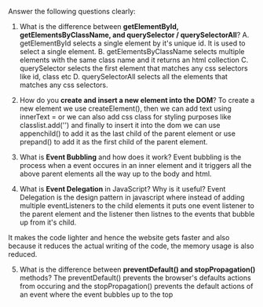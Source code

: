 

 Answer the following questions clearly:

1. What is the difference between **getElementById, getElementsByClassName, and querySelector / querySelectorAll**?
A. getElementById selects a single element by it's unique id. It is used to select a single element.
B. getElementsByClassName selects multiple elements with the same class name and it returns an html collection 
C. querySelector selects the first element that matches any css selectors like id, class etc
D. querySelectorAll selects all the elements that matches any css selectors.
2. How do you **create and insert a new element into the DOM**?
To create a new element we use createElement(), then we can add text using innerText = or we can also add css class for styling purposes like classlist.add('') and finally to insert it into the dom we can use appenchild() to add it as the last child of the parent element or use prepand() to add it as the first child of the parent element.

3. What is **Event Bubbling** and how does it work?
Event bubbling is the process when a event occures in an inner element and it triggers all the above parent elements all the way up to the body and html.

4. What is **Event Delegation** in JavaScript? Why is it useful?
Event Delegation is the design pattern in javascript where instead of adding multiple eventListeners to the child elements it puts one event listener to the parent element and the listener then listnes to the events that bubble up from it's child.

It makes the code lighter and hence the website gets faster and also because it reduces the actual writing of the code, the memory usage is also reduced.

5. What is the difference between **preventDefault() and stopPropagation()** methods?
The preventDefault() prevents the browser's defaults actions from occuring and the stopPropagation() prevents the default actions of an event where the event bubbles up to the top
